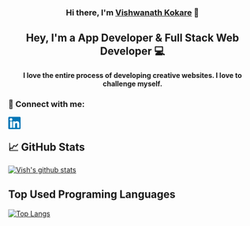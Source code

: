 <h3 align="center">
Hi there, I'm <a href="https://vishwanathkokare.github.io/vishwanathkokare/" target="_blank" rel="noreferrer">Vishwanath Kokare</a> 👋
</h3>

<h2 align="center">Hey, I'm a App Developer & Full Stack Web Developer 💻</h2> 

<h4 align="center">I love the entire process of developing creative websites. I love to challenge myself.</h4>

### 🤝 Connect with me:
<a href="https://www.linkedin.com/in/kokre-vish-aa1b401a9/"><img align="left" src="https://raw.githubusercontent.com/VISHAWANATH953/VISHAWANATH953/master/images/linkedin.svg" alt="kokre-vish-aa1b401a9 | LinkedIn" width="25px"/></a>
</br>

## 📈 GitHub Stats
[![Vish's github stats](https://github-readme-stats.vercel.app/api?username=vishwanathkokare&count_private=true&show_icons=true&theme=onedark)](https://github.com/VISHAWANATH953)

## Top Used Programing Languages
[![Top Langs](https://github-readme-stats.vercel.app/api/top-langs/?username=vishwanathkokare&layout=compact&theme=onedark)](https://github.com/VISHAWANATH953)
